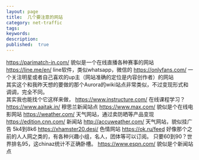 ```yaml
---
layout: page
title:  几个要注意的网站
category: net-traffic
tags:
keywords:
description:
published:  true
---
```


https://parimatch-in.com/
貌似是一个在线直播各种赛事的网站
https://line.me/en/
line软件，类似whatsapp，微信的
https://onlyfans.com/
一个关注明星或者自己喜欢的up主（网站准确的定位是内容创作者）的网站  
其实这个和我昨天想的要做的那个Aurora的wiki站点非常类似，不过变现形式和调调，完全不同。  
其实我也能找个它这样来做，
https://www.instructure.com/
在线课程学习？
https://www.aajtak.in/
穆思兰新闻站点
https://www.max.com/
貌似是个在线电影网站
https://weather.com/
天气网站，通过卖防晒等产品变现
https://edition.cnn.com/
新闻站
http://accuweather.com/
天气网站，貌似挂广告 5k4到8k6
https://xhamster20.desi/
色情网站
https://ok.ru/feed
好像那个之前的人人网之类的，有各种兴趣小组，名人，团体等可以订阅。
只要60到90？世界排名95，这chinaz统计不正确卧槽。
https://www.espn.com/
貌似是个新闻站点